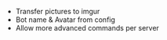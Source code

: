 - Transfer pictures to imgur
- Bot name & Avatar from config
- Allow more advanced commands per server